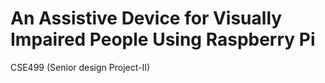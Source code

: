 
# An Assistive Device for Visually Impaired People Using Raspberry Pi
CSE499 (Senior design Project-II)
